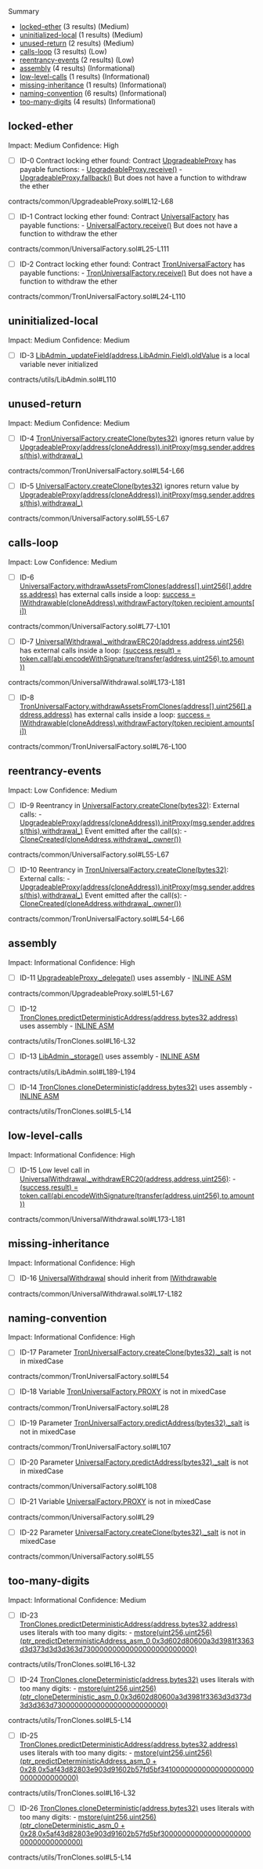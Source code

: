Summary

- [locked-ether](#locked-ether) (3 results) (Medium)
- [uninitialized-local](#uninitialized-local) (1 results) (Medium)
- [unused-return](#unused-return) (2 results) (Medium)
- [calls-loop](#calls-loop) (3 results) (Low)
- [reentrancy-events](#reentrancy-events) (2 results) (Low)
- [assembly](#assembly) (4 results) (Informational)
- [low-level-calls](#low-level-calls) (1 results) (Informational)
- [missing-inheritance](#missing-inheritance) (1 results) (Informational)
- [naming-convention](#naming-convention) (6 results) (Informational)
- [too-many-digits](#too-many-digits) (4 results) (Informational)

## locked-ether

Impact: Medium Confidence: High

- [ ] ID-0 Contract locking ether found: Contract
      [UpgradeableProxy](contracts/common/UpgradeableProxy.sol#L12-L68) has
      payable functions: -
      [UpgradeableProxy.receive()](contracts/common/UpgradeableProxy.sol#L19-L21) -
      [UpgradeableProxy.fallback()](contracts/common/UpgradeableProxy.sol#L27-L30)
      But does not have a function to withdraw the ether

contracts/common/UpgradeableProxy.sol#L12-L68

- [ ] ID-1 Contract locking ether found: Contract
      [UniversalFactory](contracts/common/UniversalFactory.sol#L25-L111) has
      payable functions: -
      [UniversalFactory.receive()](contracts/common/UniversalFactory.sol#L45-L47)
      But does not have a function to withdraw the ether

contracts/common/UniversalFactory.sol#L25-L111

- [ ] ID-2 Contract locking ether found: Contract
      [TronUniversalFactory](contracts/common/TronUniversalFactory.sol#L24-L110)
      has payable functions: -
      [TronUniversalFactory.receive()](contracts/common/TronUniversalFactory.sol#L44-L46)
      But does not have a function to withdraw the ether

contracts/common/TronUniversalFactory.sol#L24-L110

## uninitialized-local

Impact: Medium Confidence: Medium

- [ ] ID-3
      [LibAdmin.\_updateField(address,LibAdmin.Field).oldValue](contracts/utils/LibAdmin.sol#L110)
      is a local variable never initialized

contracts/utils/LibAdmin.sol#L110

## unused-return

Impact: Medium Confidence: Medium

- [ ] ID-4
      [TronUniversalFactory.createClone(bytes32)](contracts/common/TronUniversalFactory.sol#L54-L66)
      ignores return value by
      [UpgradeableProxy(address(cloneAddress)).initProxy(msg.sender,address(this),withdrawal\_)](contracts/common/TronUniversalFactory.sol#L62)

contracts/common/TronUniversalFactory.sol#L54-L66

- [ ] ID-5
      [UniversalFactory.createClone(bytes32)](contracts/common/UniversalFactory.sol#L55-L67)
      ignores return value by
      [UpgradeableProxy(address(cloneAddress)).initProxy(msg.sender,address(this),withdrawal\_)](contracts/common/UniversalFactory.sol#L63)

contracts/common/UniversalFactory.sol#L55-L67

## calls-loop

Impact: Low Confidence: Medium

- [ ] ID-6
      [UniversalFactory.withdrawAssetsFromClones(address[],uint256[],address,address)](contracts/common/UniversalFactory.sol#L77-L101)
      has external calls inside a loop:
      [success = IWithdrawable(cloneAddress).withdrawFactory(token,recipient,amounts[i])](contracts/common/UniversalFactory.sol#L91-L95)

contracts/common/UniversalFactory.sol#L77-L101

- [ ] ID-7
      [UniversalWithdrawal.\_withdrawERC20(address,address,uint256)](contracts/common/UniversalWithdrawal.sol#L173-L181)
      has external calls inside a loop:
      [(success,result) = token.call(abi.encodeWithSignature(transfer(address,uint256),to,amount))](contracts/common/UniversalWithdrawal.sol#L177-L179)

contracts/common/UniversalWithdrawal.sol#L173-L181

- [ ] ID-8
      [TronUniversalFactory.withdrawAssetsFromClones(address[],uint256[],address,address)](contracts/common/TronUniversalFactory.sol#L76-L100)
      has external calls inside a loop:
      [success = IWithdrawable(cloneAddress).withdrawFactory(token,recipient,amounts[i])](contracts/common/TronUniversalFactory.sol#L90-L94)

contracts/common/TronUniversalFactory.sol#L76-L100

## reentrancy-events

Impact: Low Confidence: Medium

- [ ] ID-9 Reentrancy in
      [UniversalFactory.createClone(bytes32)](contracts/common/UniversalFactory.sol#L55-L67):
      External calls: -
      [UpgradeableProxy(address(cloneAddress)).initProxy(msg.sender,address(this),withdrawal\_)](contracts/common/UniversalFactory.sol#L63)
      Event emitted after the call(s): -
      [CloneCreated(cloneAddress,withdrawal\_,owner())](contracts/common/UniversalFactory.sol#L66)

contracts/common/UniversalFactory.sol#L55-L67

- [ ] ID-10 Reentrancy in
      [TronUniversalFactory.createClone(bytes32)](contracts/common/TronUniversalFactory.sol#L54-L66):
      External calls: -
      [UpgradeableProxy(address(cloneAddress)).initProxy(msg.sender,address(this),withdrawal\_)](contracts/common/TronUniversalFactory.sol#L62)
      Event emitted after the call(s): -
      [CloneCreated(cloneAddress,withdrawal\_,owner())](contracts/common/TronUniversalFactory.sol#L65)

contracts/common/TronUniversalFactory.sol#L54-L66

## assembly

Impact: Informational Confidence: High

- [ ] ID-11
      [UpgradeableProxy.\_delegate()](contracts/common/UpgradeableProxy.sol#L51-L67)
      uses assembly -
      [INLINE ASM](contracts/common/UpgradeableProxy.sol#L55-L66)

contracts/common/UpgradeableProxy.sol#L51-L67

- [ ] ID-12
      [TronClones.predictDeterministicAddress(address,bytes32,address)](contracts/utils/TronClones.sol#L16-L32)
      uses assembly - [INLINE ASM](contracts/utils/TronClones.sol#L22-L31)

contracts/utils/TronClones.sol#L16-L32

- [ ] ID-13 [LibAdmin.\_storage()](contracts/utils/LibAdmin.sol#L189-L194) uses
      assembly - [INLINE ASM](contracts/utils/LibAdmin.sol#L191-L193)

contracts/utils/LibAdmin.sol#L189-L194

- [ ] ID-14
      [TronClones.cloneDeterministic(address,bytes32)](contracts/utils/TronClones.sol#L5-L14)
      uses assembly - [INLINE ASM](contracts/utils/TronClones.sol#L6-L12)

contracts/utils/TronClones.sol#L5-L14

## low-level-calls

Impact: Informational Confidence: High

- [ ] ID-15 Low level call in
      [UniversalWithdrawal.\_withdrawERC20(address,address,uint256)](contracts/common/UniversalWithdrawal.sol#L173-L181): -
      [(success,result) = token.call(abi.encodeWithSignature(transfer(address,uint256),to,amount))](contracts/common/UniversalWithdrawal.sol#L177-L179)

contracts/common/UniversalWithdrawal.sol#L173-L181

## missing-inheritance

Impact: Informational Confidence: High

- [ ] ID-16
      [UniversalWithdrawal](contracts/common/UniversalWithdrawal.sol#L17-L182)
      should inherit from
      [IWithdrawable](contracts/common/TronUniversalFactory.sol#L8-L17)

contracts/common/UniversalWithdrawal.sol#L17-L182

## naming-convention

Impact: Informational Confidence: High

- [ ] ID-17 Parameter
      [TronUniversalFactory.createClone(bytes32).\_salt](contracts/common/TronUniversalFactory.sol#L54)
      is not in mixedCase

contracts/common/TronUniversalFactory.sol#L54

- [ ] ID-18 Variable
      [TronUniversalFactory.PROXY](contracts/common/TronUniversalFactory.sol#L28)
      is not in mixedCase

contracts/common/TronUniversalFactory.sol#L28

- [ ] ID-19 Parameter
      [TronUniversalFactory.predictAddress(bytes32).\_salt](contracts/common/TronUniversalFactory.sol#L107)
      is not in mixedCase

contracts/common/TronUniversalFactory.sol#L107

- [ ] ID-20 Parameter
      [UniversalFactory.predictAddress(bytes32).\_salt](contracts/common/UniversalFactory.sol#L108)
      is not in mixedCase

contracts/common/UniversalFactory.sol#L108

- [ ] ID-21 Variable
      [UniversalFactory.PROXY](contracts/common/UniversalFactory.sol#L29) is not
      in mixedCase

contracts/common/UniversalFactory.sol#L29

- [ ] ID-22 Parameter
      [UniversalFactory.createClone(bytes32).\_salt](contracts/common/UniversalFactory.sol#L55)
      is not in mixedCase

contracts/common/UniversalFactory.sol#L55

## too-many-digits

Impact: Informational Confidence: Medium

- [ ] ID-23
      [TronClones.predictDeterministicAddress(address,bytes32,address)](contracts/utils/TronClones.sol#L16-L32)
      uses literals with too many digits: -
      [mstore(uint256,uint256)(ptr_predictDeterministicAddress_asm_0,0x3d602d80600a3d3981f3363d3d373d3d3d363d73000000000000000000000000)](contracts/utils/TronClones.sol#L24)

contracts/utils/TronClones.sol#L16-L32

- [ ] ID-24
      [TronClones.cloneDeterministic(address,bytes32)](contracts/utils/TronClones.sol#L5-L14)
      uses literals with too many digits: -
      [mstore(uint256,uint256)(ptr_cloneDeterministic_asm_0,0x3d602d80600a3d3981f3363d3d373d3d3d363d73000000000000000000000000)](contracts/utils/TronClones.sol#L8)

contracts/utils/TronClones.sol#L5-L14

- [ ] ID-25
      [TronClones.predictDeterministicAddress(address,bytes32,address)](contracts/utils/TronClones.sol#L16-L32)
      uses literals with too many digits: -
      [mstore(uint256,uint256)(ptr_predictDeterministicAddress_asm_0 + 0x28,0x5af43d82803e903d91602b57fd5bf34100000000000000000000000000000000)](contracts/utils/TronClones.sol#L26)

contracts/utils/TronClones.sol#L16-L32

- [ ] ID-26
      [TronClones.cloneDeterministic(address,bytes32)](contracts/utils/TronClones.sol#L5-L14)
      uses literals with too many digits: -
      [mstore(uint256,uint256)(ptr_cloneDeterministic_asm_0 + 0x28,0x5af43d82803e903d91602b57fd5bf30000000000000000000000000000000000)](contracts/utils/TronClones.sol#L10)

contracts/utils/TronClones.sol#L5-L14
